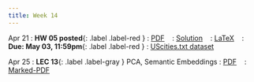 ```yaml
---
title: Week 14
---
```


Apr 21
: **HW 05 posted**{: .label .label-red }
  : [PDF](homeworks/HW05/HW05.pdf) &nbsp;&nbsp;
  : [Solution](#) &nbsp;&nbsp;
  : [LaTeX](homeworks/HW01/template.tex) &nbsp;&nbsp;
: **Due: May 03, 11:59pm**{: .label .label-red }
  : [UScities.txt dataset](homeworks/HW05/UScities.txt)

Apr 25
: **LEC 13**{: .label .label-gray } PCA, Semantic Embeddings
  : [PDF](lectures/13-pca-embeding/Lec13.pdf) &nbsp;&nbsp;
  : [Marked-PDF](lectures/13-pca-embeding/Lec13-marked.pdf)
